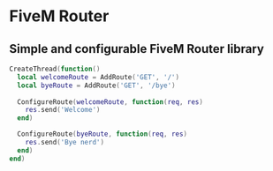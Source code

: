 # FiveM Router

## Simple and configurable FiveM Router library
```lua
CreateThread(function()
  local welcomeRoute = AddRoute('GET', '/')
  local byeRoute = AddRoute('GET', '/bye')
  
  ConfigureRoute(welcomeRoute, function(req, res)
    res.send('Welcome')
  end)

  ConfigureRoute(byeRoute, function(req, res)
    res.send('Bye nerd')
  end)
end)
```
